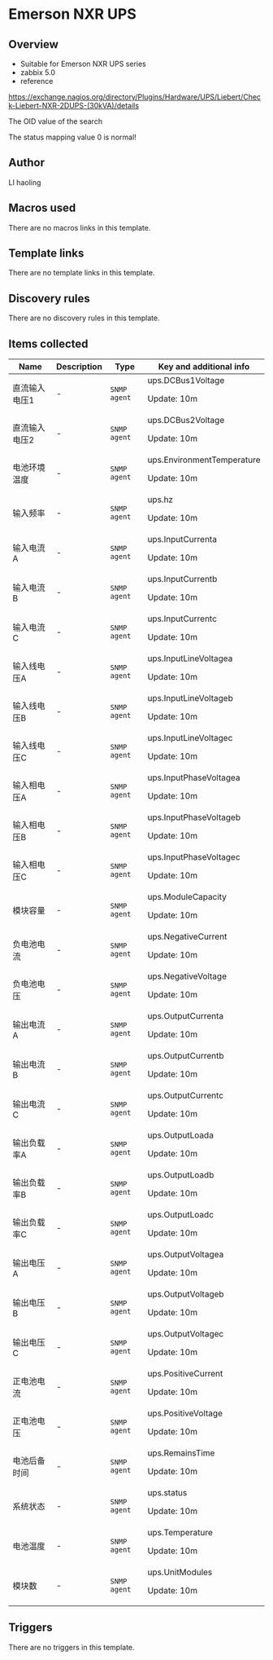 # Emerson NXR UPS

## Overview

* Suitable for Emerson NXR UPS series
* zabbix 5.0
* reference


https://exchange.nagios.org/directory/Plugins/Hardware/UPS/Liebert/Check-Liebert-NXR-2DUPS-(30kVA)/details


The OID value of the search


 


The status mapping value 0 is normal!



## Author

LI haoling

## Macros used

There are no macros links in this template.

## Template links

There are no template links in this template.

## Discovery rules

There are no discovery rules in this template.

## Items collected

|Name|Description|Type|Key and additional info|
|----|-----------|----|----|
|直流输入电压1|<p>-</p>|`SNMP agent`|ups.DCBus1Voltage<p>Update: 10m</p>|
|直流输入电压2|<p>-</p>|`SNMP agent`|ups.DCBus2Voltage<p>Update: 10m</p>|
|电池环境温度|<p>-</p>|`SNMP agent`|ups.EnvironmentTemperature<p>Update: 10m</p>|
|输入频率|<p>-</p>|`SNMP agent`|ups.hz<p>Update: 10m</p>|
|输入电流A|<p>-</p>|`SNMP agent`|ups.InputCurrenta<p>Update: 10m</p>|
|输入电流B|<p>-</p>|`SNMP agent`|ups.InputCurrentb<p>Update: 10m</p>|
|输入电流C|<p>-</p>|`SNMP agent`|ups.InputCurrentc<p>Update: 10m</p>|
|输入线电压A|<p>-</p>|`SNMP agent`|ups.InputLineVoltagea<p>Update: 10m</p>|
|输入线电压B|<p>-</p>|`SNMP agent`|ups.InputLineVoltageb<p>Update: 10m</p>|
|输入线电压C|<p>-</p>|`SNMP agent`|ups.InputLineVoltagec<p>Update: 10m</p>|
|输入相电压A|<p>-</p>|`SNMP agent`|ups.InputPhaseVoltagea<p>Update: 10m</p>|
|输入相电压B|<p>-</p>|`SNMP agent`|ups.InputPhaseVoltageb<p>Update: 10m</p>|
|输入相电压C|<p>-</p>|`SNMP agent`|ups.InputPhaseVoltagec<p>Update: 10m</p>|
|模块容量|<p>-</p>|`SNMP agent`|ups.ModuleCapacity<p>Update: 10m</p>|
|负电池电流|<p>-</p>|`SNMP agent`|ups.NegativeCurrent<p>Update: 10m</p>|
|负电池电压|<p>-</p>|`SNMP agent`|ups.NegativeVoltage<p>Update: 10m</p>|
|输出电流A|<p>-</p>|`SNMP agent`|ups.OutputCurrenta<p>Update: 10m</p>|
|输出电流B|<p>-</p>|`SNMP agent`|ups.OutputCurrentb<p>Update: 10m</p>|
|输出电流C|<p>-</p>|`SNMP agent`|ups.OutputCurrentc<p>Update: 10m</p>|
|输出负载率A|<p>-</p>|`SNMP agent`|ups.OutputLoada<p>Update: 10m</p>|
|输出负载率B|<p>-</p>|`SNMP agent`|ups.OutputLoadb<p>Update: 10m</p>|
|输出负载率C|<p>-</p>|`SNMP agent`|ups.OutputLoadc<p>Update: 10m</p>|
|输出电压A|<p>-</p>|`SNMP agent`|ups.OutputVoltagea<p>Update: 10m</p>|
|输出电压B|<p>-</p>|`SNMP agent`|ups.OutputVoltageb<p>Update: 10m</p>|
|输出电压C|<p>-</p>|`SNMP agent`|ups.OutputVoltagec<p>Update: 10m</p>|
|正电池电流|<p>-</p>|`SNMP agent`|ups.PositiveCurrent<p>Update: 10m</p>|
|正电池电压|<p>-</p>|`SNMP agent`|ups.PositiveVoltage<p>Update: 10m</p>|
|电池后备时间|<p>-</p>|`SNMP agent`|ups.RemainsTime<p>Update: 10m</p>|
|系统状态|<p>-</p>|`SNMP agent`|ups.status<p>Update: 10m</p>|
|电池温度|<p>-</p>|`SNMP agent`|ups.Temperature<p>Update: 10m</p>|
|模块数|<p>-</p>|`SNMP agent`|ups.UnitModules<p>Update: 10m</p>|
## Triggers

There are no triggers in this template.

